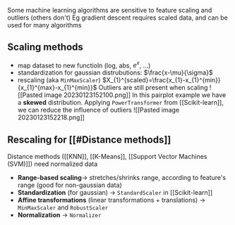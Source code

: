 Some machine learning algorithms are sensitive to feature scaling and outliers (others don't)
Eg gradient descent requires scaled data, and can be used for many algorithms
## Scaling methods
- map dataset to new functioln (log, abs, $e^{x}$, ...)
- standardization for gaussian distrubutions: $\frac{x-\mu}{\sigma}$ 
- rescaling (aka `MinMaxScaler`) $X_{1}^{scaled}=\frac{x_{1}-x_{1}^{min}}{x_{1}^{max}-x_{1}^{min}}$
Outliers are still present when scaling 
![[Pasted image 20230123152100.png]]
In this pairplot example we have a **skewed** distribution.
Applying `PowerTransformer` from [[Scikit-learn]], we can reduce the influence of outliers
![[Pasted image 20230123152218.png]]
## Rescaling for [[#Distance methods]]
Distance methods ([[KNN]], [[K-Means]], [[Support Vector Machines (SVM)]]) need normalized data
- **Range-based scaling**-> stretches/shrinks range, according to feature's range (good for non-gaussian data)
- **Standardization** (for gaussian) -> `StandardScaler` in [[Scikit-learn]]
- **Affine transformations** (linear transformations + translations) -> `MinMaxScaler` and `RobustScaler`
- **Normalization** -> `Normalizer`